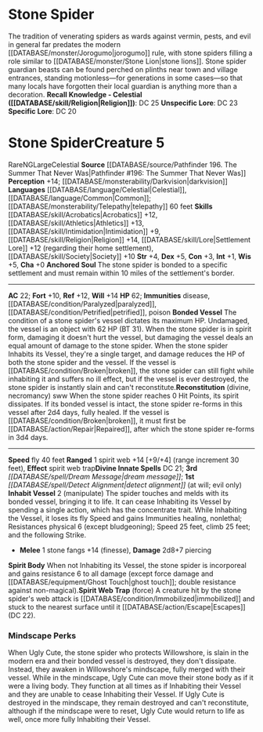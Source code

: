 ﻿---
ac: '22'
alignment: NG
charisma: '+0'
constitution: '+3'
creature_ability:
- Anchored Soul
- Bonded Vessel
- Inhabit Vessel
- Reconstitution
- Spirit Body
- Spirit Web Trap
dexterity: '+5'
fly_speed: '40'
fortitude: '+10'
hp: '62'
id: '2724'
immunity:
- '[[DATABASE/trait/Disease|disease]]'
- '[[DATABASE/condition/Paralyzed|paralyzed]]'
- '[[DATABASE/condition/Petrified|petrified]]'
- '[[DATABASE/trait/Poison|poison]]'
intelligence: '+1'
language:
- '[[DATABASE/language/Celestial|Celestial]]'
- '[[DATABASE/language/Common|Common]] ; [[DATABASE/monsterability/Telepathy|telepathy]]
  60 feet'
level: '5'
max_speed: '40'
name: Stone Spider
perception: '+14'
rarity: Rare
reflex: '+12'
sense:
- '[[DATABASE/monsterability/Darkvision|darkvision]]'
size: Large
skill:
- '[[DATABASE/skill/Acrobatics|Acrobatics]] +12'
- '[[DATABASE/skill/Athletics|Athletics]] +13'
- '[[DATABASE/skill/Intimidation|Intimidation]] +9'
- '[[DATABASE/skill/Religion|Religion]] +14'
- '[[DATABASE/skill/Lore|Settlement Lore]] +12'
- '[[DATABASE/skill/Society|Society]] +10'
source: '[[DATABASE/source/Pathfinder 196. The Summer That Never Was|Pathfinder #196:
  The Summer That Never Was]]'
speed:
- fly 40 feet
spell:
- '[[DATABASE/spell/Detect Alignment|Detect Alignment]]'
- '[[DATABASE/spell/Dream Message|Dream Message]]'
strength: '+4'
strength_req: '4'
strongest_save:
- Will
trait:
- '[[DATABASE/trait/Celestial|Celestial]]'
- '[[DATABASE/trait/Rare|Rare]]'
type: Creature
vision: Darkvision
weakest_save:
- Fortitude
will: '+14'
wisdom: '+5'

---
# Stone Spider

The tradition of venerating spiders as wards against vermin, pests, and evil in general far predates the modern [[DATABASE/monster/Jorogumo|jorogumo]] rule, with stone spiders filling a role similar to [[DATABASE/monster/Stone Lion|stone lions]]. Stone spider guardian beasts can be found perched on plinths near town and village entrances, standing motionless—for generations in some cases—so that many locals have forgotten their local guardian is anything more than a decoration.
**Recall Knowledge - Celestial ([[DATABASE/skill/Religion|Religion]])**: DC 25
**Unspecific Lore**: DC 23
**Specific Lore**: DC 20

# Stone Spider<span class="item-type">Creature 5</span>

<span class="trait-rare item-trait">Rare</span><span class="trait-alignment item-trait">NG</span><span class="trait-size item-trait">Large</span><span class="item-trait">Celestial</span>
**Source** [[DATABASE/source/Pathfinder 196. The Summer That Never Was|Pathfinder #196: The Summer That Never Was]]
**Perception** +14; [[DATABASE/monsterability/Darkvision|darkvision]]
**Languages** [[DATABASE/language/Celestial|Celestial]], [[DATABASE/language/Common|Common]]; [[DATABASE/monsterability/Telepathy|telepathy]] 60 feet
**Skills** [[DATABASE/skill/Acrobatics|Acrobatics]] +12, [[DATABASE/skill/Athletics|Athletics]] +13, [[DATABASE/skill/Intimidation|Intimidation]] +9, [[DATABASE/skill/Religion|Religion]] +14, [[DATABASE/skill/Lore|Settlement Lore]] +12 (regarding their home settlement), [[DATABASE/skill/Society|Society]] +10
**Str** +4, **Dex** +5, **Con** +3, **Int** +1, **Wis** +5, **Cha** +0
**Anchored Soul** The stone spider is bonded to a specific settlement and must remain within 10 miles of the settlement's border.

---
**AC** 22; **Fort** +10, **Ref** +12, **Will** +14
**HP** 62; **Immunities** disease, [[DATABASE/condition/Paralyzed|paralyzed]], [[DATABASE/condition/Petrified|petrified]], poison
<span class="in-box-ability">**Bonded Vessel** The condition of a stone spider's vessel dictates its maximum HP. Undamaged, the vessel is an object with 62 HP (BT 31). When the stone spider is in spirit form, damaging it doesn't hurt the vessel, but damaging the vessel deals an equal amount of damage to the stone spider. When the stone spider Inhabits its Vessel, they're a single target, and damage reduces the HP of both the stone spider and the vessel. If the vessel is [[DATABASE/condition/Broken|broken]], the stone spider can still fight while inhabiting it and suffers no ill effect, but if the vessel is ever destroyed, the stone spider is instantly slain and can't reconstitute.</span><span class="in-box-ability">**Reconstitution** (divine, necromancy) sww When the stone spider reaches 0 Hit Points, its spirit dissipates. If its bonded vessel is intact, the stone spider re-forms in this vessel after 2d4 days, fully healed. If the vessel is [[DATABASE/condition/Broken|broken]], it must first be [[DATABASE/action/Repair|Repaired]], after which the stone spider re-forms in 3d4 days.</span>

---
**Speed** fly 40 feet
<span class="in-box-ability">**Ranged** <span class="action-icon">1</span> spirit web +14 [+9/+4] (range increment 30 feet), **Effect** spirit web trap</span>**Divine Innate Spells** DC 21; **3rd** _[[DATABASE/spell/Dream Message|dream message]]_; **1st** _[[DATABASE/spell/Detect Alignment|detect alignment]]_ (at will; evil only)
<span class="in-box-ability">**Inhabit Vessel** <span class="action-icon">2</span> (manipulate) The spider touches and melds with its bonded vessel, bringing it to life. It can cease Inhabiting its Vessel by spending a single action, which has the concentrate trait. While Inhabiting the Vessel, it loses its fly Speed and gains Immunities healing, nonlethal; Resistances physical 6 (except bludgeoning); Speed 25 feet, climb 25 feet; and the following Strike.

* **Melee** <span class="action-icon">1</span> stone fangs +14 (finesse), **Damage** 2d8+7 piercing

</span><span class="in-box-ability">**Spirit Body** When not Inhabiting its Vessel, the stone spider is incorporeal and gains resistance 6 to all damage (except force damage and [[DATABASE/equipment/Ghost Touch|ghost touch]]; double resistance against non-magical).</span><span class="in-box-ability">**Spirit Web Trap** (force) A creature hit by the stone spider's web attack is [[DATABASE/condition/Immobilized|immobilized]] and stuck to the nearest surface until it [[DATABASE/action/Escape|Escapes]] (DC 22).</span>

###  Mindscape Perks

When Ugly Cute, the stone spider who protects Willowshore, is slain in the modern era and their bonded vessel is destroyed, they don't dissipate. Instead, they awaken in Willowshore's mindscape, fully merged with their vessel. While in the mindscape, Ugly Cute can move their stone body as if it were a living body. They function at all times as if Inhabiting their Vessel and they are unable to cease Inhabiting their Vessel. If Ugly Cute is destroyed in the mindscape, they remain destroyed and can't reconstitute, although if the mindscape were to reset, Ugly Cute would return to life as well, once more fully Inhabiting their Vessel.